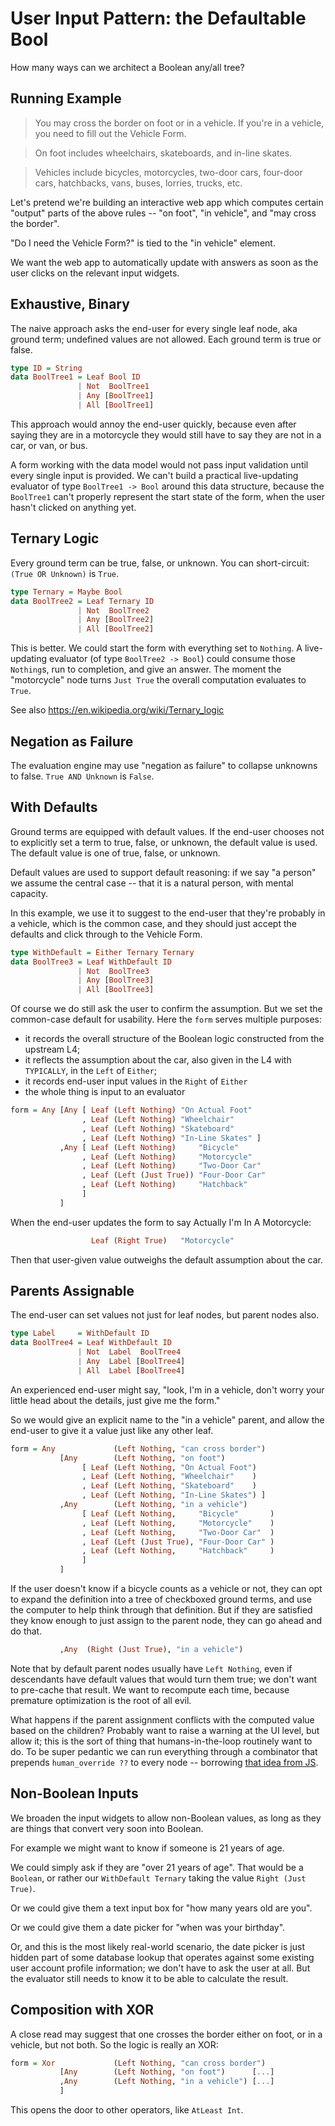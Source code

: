 # User Input Pattern: the Defaultable Bool

How many ways can we architect a Boolean any/all tree?

## Running Example

> You may cross the border on foot or in a vehicle. If you're in a vehicle, you need to fill out the Vehicle Form.

> On foot includes wheelchairs, skateboards, and in-line skates.

> Vehicles include bicycles, motorcycles, two-door cars, four-door cars, hatchbacks, vans, buses, lorries, trucks, etc.

Let's pretend we're building an interactive web app which computes
certain "output" parts of the above rules -- "on foot", "in vehicle",
and "may cross the border".

"Do I need the Vehicle Form?" is tied to the "in vehicle" element.

We want the web app to automatically update with answers as soon as
the user clicks on the relevant input widgets.

## Exhaustive, Binary

The naive approach asks the end-user for every single leaf node, aka
ground term; undefined values are not allowed. Each ground term is
true or false.

```haskell
type ID = String
data BoolTree1 = Leaf Bool ID
               | Not  BoolTree1
	           | Any [BoolTree1]
	           | All [BoolTree1]
```

This approach would annoy the end-user quickly, because even after
saying they are in a motorcycle they would still have to say they are
not in a car, or van, or bus.

A form working with the data model would not pass input validation
until every single input is provided. We can't build a practical
live-updating evaluator of type `BoolTree1 -> Bool` around this data
structure, because the `BoolTree1` can't properly represent the start
state of the form, when the user hasn't clicked on anything yet.

## Ternary Logic

Every ground term can be true, false, or unknown. You can
short-circuit: `(True OR Unknown)` is `True`.

```haskell
type Ternary = Maybe Bool
data BoolTree2 = Leaf Ternary ID
               | Not  BoolTree2
	           | Any [BoolTree2]
	           | All [BoolTree2]
```

This is better. We could start the form with everything set to
`Nothing`. A live-updating evaluator (of type `BoolTree2 -> Bool`)
could consume those `Nothing`s, run to completion, and give an answer.
The moment the "motorcycle" node turns `Just True` the overall
computation evaluates to `True`.

See also https://en.wikipedia.org/wiki/Ternary_logic

## Negation as Failure

The evaluation engine may use "negation as failure" to collapse unknowns to false. `True AND Unknown` is `False`.

## With Defaults

Ground terms are equipped with default values. If the end-user chooses
not to explicitly set a term to true, false, or unknown, the default
value is used. The default value is one of true, false, or unknown.

Default values are used to support default reasoning: if we say "a
person" we assume the central case -- that it is a natural person,
with mental capacity.

In this example, we use it to suggest to the end-user that they're
probably in a vehicle, which is the common case, and they should just
accept the defaults and click through to the Vehicle Form.

```haskell
type WithDefault = Either Ternary Ternary
data BoolTree3 = Leaf WithDefault ID
               | Not  BoolTree3
	           | Any [BoolTree3]
	           | All [BoolTree3]
```

Of course we do still ask the user to confirm the assumption. But we
set the common-case default for usability. Here the `form` serves
multiple purposes:

- it records the overall structure of the Boolean logic constructed from the upstream L4;
- it reflects the assumption about the car, also given in the L4 with `TYPICALLY`, in the `Left` of `Either`;
- it records end-user input values in the `Right` of `Either`
- the whole thing is input to an evaluator

```haskell
form = Any [Any [ Leaf (Left Nothing) "On Actual Foot"
                , Leaf (Left Nothing) "Wheelchair"
                , Leaf (Left Nothing) "Skateboard"
                , Leaf (Left Nothing) "In-Line Skates" ]
	       ,Any [ Leaf (Left Nothing)     "Bicycle"
                , Leaf (Left Nothing)     "Motorcycle"
                , Leaf (Left Nothing)     "Two-Door Car"
                , Leaf (Left (Just True)) "Four-Door Car"
                , Leaf (Left Nothing)     "Hatchback"
				]
	       ]
```

When the end-user updates the form to say Actually I'm In A Motorcycle:

```haskell
                  Leaf (Right True)   "Motorcycle"
```

Then that user-given value outweighs the default assumption about the car.

## Parents Assignable

The end-user can set values not just for leaf nodes, but parent nodes also.

```haskell
type Label     = WithDefault ID
data BoolTree4 = Leaf WithDefault ID
               | Not  Label  BoolTree4
               | Any  Label [BoolTree4]
               | All  Label [BoolTree4]
```

An experienced end-user might say, "look, I'm in a vehicle, don't
worry your little head about the details, just give me the form."

So we would give an explicit name to the "in a vehicle" parent, and
allow the end-user to give it a value just like any other leaf.

```haskell
form = Any             (Left Nothing, "can cross border")
           [Any        (Left Nothing, "on foot")
                [ Leaf (Left Nothing, "On Actual Foot")
                , Leaf (Left Nothing, "Wheelchair"    )
                , Leaf (Left Nothing, "Skateboard"    )
                , Leaf (Left Nothing, "In-Line Skates") ]
           ,Any        (Left Nothing, "in a vehicle")
                [ Leaf (Left Nothing,     "Bicycle"       )
                , Leaf (Left Nothing,     "Motorcycle"    )
                , Leaf (Left Nothing,     "Two-Door Car"  )
                , Leaf (Left (Just True), "Four-Door Car" )
                , Leaf (Left Nothing,     "Hatchback"     )
                ]
	       ]
```

If the user doesn't know if a bicycle counts as a vehicle or not, they
can opt to expand the definition into a tree of checkboxed ground
terms, and use the computer to help think through that definition. But
if they are satisfied they know enough to just assign to the parent
node, they can go ahead and do that.

```haskell
	       ,Any  (Right (Just True), "in a vehicle")
```

Note that by default parent nodes usually have `Left Nothing`, even if
descendants have default values that would turn them true; we don't
want to pre-cache that result. We want to recompute each time, because
premature optimization is the root of all evil.

What happens if the parent assignment conflicts with the computed
value based on the children? Probably want to raise a warning at the
UI level, but allow it; this is the sort of thing that
humans-in-the-loop routinely want to do. To be super pedantic we can
run everything through a combinator that prepends `human_override ??`
to every node -- borrowing [that idea from JS](https://developer.mozilla.org/en-US/docs/Web/JavaScript/Reference/Operators/Nullish_coalescing).

## Non-Boolean Inputs

We broaden the input widgets to allow non-Boolean values, as long as
they are things that convert very soon into Boolean.

For example we might want to know if someone is 21 years of age.

We could simply ask if they are "over 21 years of age". That would be
a `Boolean`, or rather our `WithDefault Ternary` taking the value `Right (Just True)`.

Or we could give them a text input box for "how many years old are you".

Or we could give them a date picker for "when was your birthday".

Or, and this is the most likely real-world scenario, the date picker
is just hidden part of some database lookup that operates against some
existing user account profile information; we don't have to ask the
user at all. But the evaluator still needs to know it to be able to
calculate the result.

## Composition with XOR

A close read may suggest that one crosses the border either on foot, or in a vehicle, but not both. So the logic is really an XOR:

```haskell
form = Xor             (Left Nothing, "can cross border")
           [Any        (Left Nothing, "on foot")      [...]
           ,Any        (Left Nothing, "in a vehicle") [...]
	       ]
```

This opens the door to other operators, like `AtLeast Int`.
